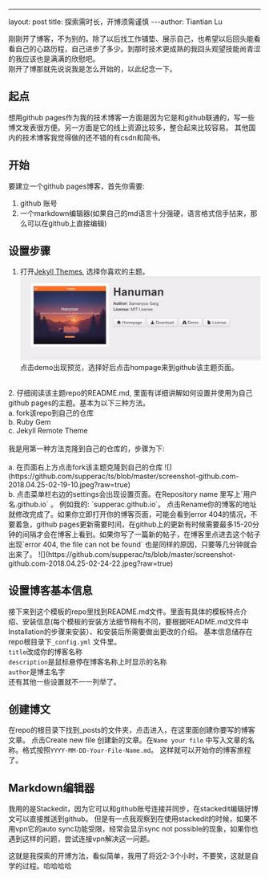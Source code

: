 ---
layout: post
title: 探索需时长，开博须需谨慎
---author: Tiantian Lu

刚刚开了博客，不为别的。除了以后找工作铺垫、展示自己，也希望以后回头能看看自己的心路历程，自己进步了多少。到那时技术更成熟的我回头观望技能尚青涩的我应该也是满满的欣慰吧。<br>
刚开了博那就先说说我是怎么开始的，以此纪念一下。

## 起点
想用github pages作为我的技术博客一方面是因为它是和github联通的，写一些博文发表很方便。另一方面是它的线上资源比较多，整合起来比较容易。
其他国内的技术博客我觉得做的还不错的有csdn和简书。

## 开始
要建立一个github pages博客，首先你需要:<br>
 1. github 账号<br>
 2. 一个markdown编辑器(如果自己的md语言十分强硬，语言格式信手拈来，那么可以在github上直接编辑)
 
## 设置步骤
1. 打开[Jekyll Themes](http://jekyllthemes.org/), 选择你喜欢的主题。
![](https://github.com/supperac/ts/blob/master/screenshot-jekyllthemes.org-2018.04.25-01-59-27.jpeg?raw=true)<br>
点击demo出现预览，选择好后点击hompage来到github该主题页面。
<br>
2. 仔细阅读该主题repo的README.md, 里面有详细讲解如何设置并使用为自己github pages的主题。基本为以下三种方法。<br>
	a. fork该repo到自己的仓库<br>
	b. Ruby Gem<br>
	c. Jekyll Remote Theme<br><br>
我是用第一种方法克隆到自己的仓库的，步骤为下:<br><br>
	a. 在页面右上方点击fork该主题克隆到自己的仓库
	![](https://github.com/supperac/ts/blob/master/screenshot-github.com-2018.04.25-02-19-10.jpeg?raw=true)<br>
b.  点击菜单栏右边的settings会出现设置页面。在Repository name 里写上`用户名.github.io` 。
例如我的: `supperac.github.io`。
点击Rename你的博客的地址就修改完成了。如果你立即打开你的博客页面，可能会看到error 404的情况，不要着急，github pages更新需要时间，在github上的更新有时候需要最多15-20分钟的间隔才会在博客上看到。如果你写了一篇新的帖子，在博客里点进去这个帖子出现`error 404, the file can not be found` 也是同样的原因，只要等几分钟就会出来了。
![](https://github.com/supperac/ts/blob/master/screenshot-github.com-2018.04.25-02-24-22.jpeg?raw=true)


## 设置博客基本信息
接下来到这个模板的repo里找到README.md文件。里面有具体的模板特点介绍、安装信息(每个模板的安装方法细节稍有不同，要根据README.md文件中Installation的步骤来安装）、和安装后所需要做出更改的介绍。
基本信息储存在repo根目录下`_config.yml` 文件里。<br>
`title`改成你的博客名称<br>
`description`是鼠标悬停在博客名称上时显示的名称<br>
`author`是博主名字<br>
还有其他一些设置就不一一列举了。<br>
## 创建博文
在repo的根目录下找到_posts的文件夹，点击进入，在这里面创建你要写的博客文章。
点击Create new file 创建新的文章。在`Name your file` 中写入文章的名称。格式按照`YYYY-MM-DD-Your-File-Name.md`。
这样就可以开始你的博客旅程了。

## Markdown编辑器
我用的是Stackedit，因为它可以和github账号连接并同步，在stackedit编辑好博文可以直接推送到github。
但是有一点我观察到在使用stackedit的时候，如果不用vpn它的auto sync功能受限，经常会显示sync not possible的现象，如果你也遇到这样的问题，尝试连接vpn解决这一问题。

这就是我探索的开博方法，看似简单，我用了将近2-3个小时，不要笑，这就是自学的过程。哈哈哈哈


<!--stackedit_data:
eyJoaXN0b3J5IjpbLTEyNTExNDUzNywtMTIyMDU1OTkwLDMzNT
c4OTUyOCw2MDk3MTUxNDcsLTEyNDgzMDY1NjEsLTE4NTI3OTYz
NDcsMTU5Nzk3MjU5OCwxNTExNTc5ODUzLC0xMjY0Mjc1NjUsMT
kxOTAzNjI5MywxODM1MTkyNDM0LDEzNTEzNTU2OTMsLTEzOTY3
Mzg3MDMsLTE3NzQxNTk3MTIsMjk3MTM0MTY4LDQyMzA0MDI0My
wtMzA2ODgyOTcxLC0yMTQxMTIzODgsLTIxMjcyNzA5MTEsLTE0
Mzc3ODc5XX0=
-->
<!--stackedit_data:
eyJoaXN0b3J5IjpbMTY5MDY2NzIxOV19
-->
<!--stackedit_data:
eyJoaXN0b3J5IjpbMzg4NjgyMjk0XX0=
-->